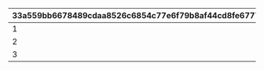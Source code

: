 |33a559bb6678489cdaa8526c6854c77e6f79b8af44cd8fe6777a5f695c23d98c|7f913e4ecd8d186fcb125c9912c8bafba88583e6d4aa8628dc21b4dcab3af169|49a575af9bb992e51a9ca408a9d74786e75de571601618132c8cecd90ca5ba05|
| --- | --- | --- |
|1|500|2|
|2|1000|3|
|3|2000|3|